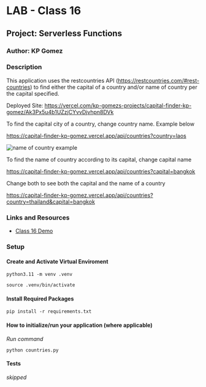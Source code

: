 # LAB - Class 16
## Project: Serverless Functions
### Author: KP Gomez

### Description 
This application uses the restcountries API (https://restcountries.com/#rest-countries) to find either the capital of a country  and/or name of country per the 
capital specified. 

Deployed Site: https://vercel.com/kp-gomezs-projects/capital-finder-kp-gomez/Ak3Px5u4b1UZzjCYvvDjvhpn8DVk

To find the capital city of a country, change country name. Example below

https://capital-finder-kp-gomez.vercel.app/api/countries?country=laos

![name of country example]()

To find the name of country according to its capital, change capital name

https://capital-finder-kp-gomez.vercel.app/api/countries?capital=bangkok

Change both to see both the capital and the name of a country

https://capital-finder-kp-gomez.vercel.app/api/countries?country=thailand&capital=bangkok


### Links and Resources
- [Class 16 Demo](https://github.com/codefellows/seattle-code-python-401n8/tree/main/class-16/in-class-demo/api)

### Setup
#### Create and Activate Virtual Enviroment

`python3.11 -m venv .venv`

`source .venv/bin/activate`

#### Install Required Packages

`pip install -r requirements.txt`

#### How to initialize/run your application (where applicable)
*Run command* 

`python countries.py`

#### Tests
*skipped*